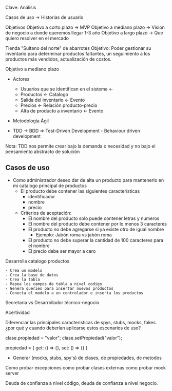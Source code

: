 Clave: Análisis

Casos de uso -> Historias de usuario

Objetivos
Objetivo a corto plazo -> MVP
Objetivo a mediano plazo -> Vision de negocio a donde queremos llegar 1-3 año
Objetivo a largo plazo -> Que quiero resolver en el mercado

Tienda "Sultano del norte" de abarrotes
Objetivo: Poder gestionar su inventario para determinar productos faltantes, un seguimiento a los productos más vendidos, actualización de costos.

Objetivo a mediano plazo

- Actores

  - Usuarios que se identifican en el sistema <-
  - Productos <- Catalogo
  - Salida del inventario <- Evento
  - Precios <- Relación producto-precio
  - Alta de producto a inventario <- Evento

- Metodología Ágil

- TDD -> BDD => Test-Driven Development - Behaviour driven development

Nota: TDD nos permite crear bajo la demanda o necesidad y no bajo el pensamiento abstracto de solución

## Casos de uso

- Como administrador deseo dar de alta un producto para mantenerlo en mi catalogo principal de productos
  - El producto debe contener las siguientes caracteristicas
    - identificador
    - nombre
    - precio
  - Criterios de aceptación:
    - El nombre del producto solo puede contener letras y numeros
    - El nombre del producto debe contener por lo menos 3 caracteres
    - El producto no debe agregarse si ya existe otro de igual nombre
      - Ejemplo: Jabón roma vs jabón roma
    - El producto no debe superar la cantidad de 100 caracteres para el nombre
    - El precio debe ser mayor a cero

Desarrolla catalogo productos

```
- Crea un modelo
- Crea la base de datos
- Crea la tabla
- Mapea los campos de tabla a nivel codigo
- Genera queries para insertar nuevos productos
- Conecta el modelo a un controlador e inserta los productos
```

Secretaria vs Desarrollador técnico-negocio

Acertividad

Diferenciar las principales caracteristicas de spys, stubs, mocks, fakes. ¿por qué y cuando deberían aplicarse estos escenarios de uso?

clase.propiedad = "valor";
clase.setPropiedad("valor");

propiedad = {
get: () => {},
set: () => {}
}

- Generar (mocks, stubs, spy's) de clases, de propiedades, de metodos

Como probar excepciones
como probar clases externas
como probar mock server

Deuda de confianza a nivel código, deuda de confianza a nivel negocio.

